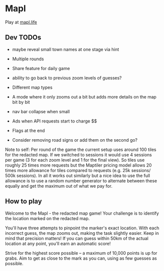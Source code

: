 # Mapl
Play at [mapl.life](https://mapl.life)

## Dev TODOs
- maybe reveal small town names at one stage via hint 
- Multiple rounds
- Share feature for daily game
- ability to go back to previous zoom levels of guesses?

- Different map types
- A mode where it only zooms out a bit but adds more details on the map bit by bit
- nav bar collapse when small
- Ads when API requests start to charge $$
- Flags at the end
- Consider removing road signs or add them on the second go?

Note to self: Per round of the game the current setup uses around 100 tiles for the redacted map.
If we switched to sessions it would use 4 sessions per game (3 for each zoom level and 1 for the final view).
So tiles use roughly 25 times more requests but the Maptiler pricing model allows 20 times more allowance for tiles
compared to requests (e.g. 25k sessions/ 500k sessions). In all it works out similarly but a nice idea to use the full allowance
is to use a random number generator to alternate between these equally and get the maximum out of what we pay for.

## How to play
Welcome to the Mapl - the redacted map game! Your challenge is to identify the location marked on the redacted map. 

You'll have three attempts to pinpoint the marker's exact location. With each incorrect guess, the map zooms out, making the task slightly easier.
Keep in mind that precision matters! If you can guess within 50km of the actual location at any point, you'll earn an automatic score!

Strive for the highest score possible – a maximum of 10,000 points is up for grabs. Aim to get as close to the mark as you can, using as few guesses as possible.
